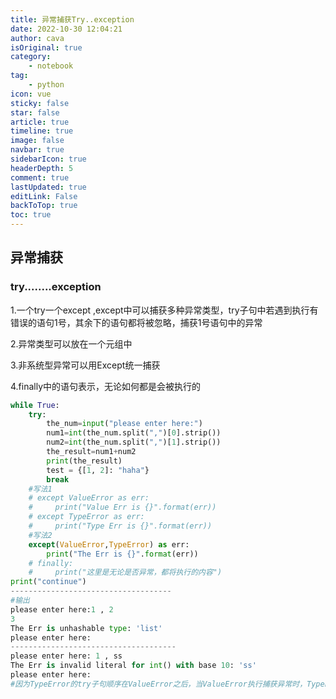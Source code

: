 ```yaml
---
title: 异常捕获Try..exception 
date: 2022-10-30 12:04:21
author: cava
isOriginal: true
category: 
    - notebook
tag:
    - python
icon: vue
sticky: false
star: false
article: true
timeline: true
image: false
navbar: true
sidebarIcon: true
headerDepth: 5
comment: true
lastUpdated: true
editLink: False
backToTop: true
toc: true
---
```


## 异常捕获

### try........exception

1.一个try一个except ,except中可以捕获多种异常类型，try子句中若遇到执行有错误的语句1号，其余下的语句都将被忽略，捕获1号语句中的异常

2.异常类型可以放在一个元组中

3.非系统型异常可以用Except统一捕获

4.finally中的语句表示，无论如何都是会被执行的

```python
while True:
    try:
        the_num=input("please enter here:")
        num1=int(the_num.split(",")[0].strip())
        num2=int(the_num.split(",")[1].strip())
        the_result=num1+num2
        print(the_result)
        test = {[1, 2]: "haha"}
        break
    #写法1
    # except ValueError as err:
    #     print("Value Err is {}".format(err))
    # except TypeError as err:
    #     print("Type Err is {}".format(err))
    #写法2
    except(ValueError,TypeError) as err:
        print("The Err is {}".format(err))
    # finally:
    #     print("这里是无论是否异常，都将执行的内容")
print("continue")
------------------------------------
#输出
please enter here:1 , 2
3
The Err is unhashable type: 'list'
please enter here:
-------------------------------------
please enter here: 1 , ss
The Err is invalid literal for int() with base 10: 'ss'
please enter here:
#因为TypeError的try子句顺序在ValueError之后，当ValueError执行捕获异常时，TypeError就不会被执行
```







